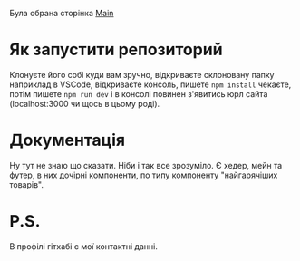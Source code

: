 Була обрана сторінка [Main](https://www.figma.com/file/pWcOlcMkTvSu08Ov7DKhhP/Interne-technical-task?type=design&node-id=63-79&mode=design&t=q50La9PZ5o2p1Kbd-0)

# Як запустити репозиторий

Клонуєте його собі куди вам зручно, відкриваєте склоновану папку наприклад в VSCode, відкриваєте консоль, пишете `npm install` чекаєте, потім пишете `npm run dev` і в консолі повинен з'явитись юрл сайта (localhost:3000 чи щось в цьому роді).

# Документація

Ну тут не знаю що сказати. Ніби і так все зрозуміло. Є хедер, мейн та футер, в них дочірні компоненти, по типу компоненту "найгарячіших товарів".

# P.S.

В профілі гітхабі є мої контактні данні.
